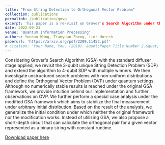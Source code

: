 ```yaml
---
title: "From String Detection to Orthogonal Vector Problem"
collection: publications
permalink: /publication/qovp
excerpt: 'his paper is a re-visit on Grover's Search Algorithm under the Quantum Orthogonal Vector Problem setting. We also propose the restriction on the distribution of initial states under which GSA can be applied.'
date: 2022-09-23
venue: 'Quantum Information Precessing'
authors: Yunhao Wang, Tianyuan Zheng, Lior Horesh
paperurl: 'https://arxiv.org/pdf/2209.11452.pdf'
# citation: 'Your Name, You. (2010). &quot;Paper Title Number 2.&quot; <i>Journal 1</i>. 1(2).'
---
```

Considering Grover's Search Algorithm (GSA) with the standard diffuser stage applied, we revisit the 3-qubit unique String Detection Problem (SDP) and extend the algorithm to 4-qubit SDP with multiple winners. We then investigate unstructured search problems with non-uniform distributions and define the Orthogonal Vector Problem (OVP) under quantum settings. Although no numerically stable results is reached under the original GSA framework, we provide intuition behind our implementation and further observations on OVP. We further perform a special case analysis under the modified GSA framework which aims to stabilize the final measurement under arbitrary initial distribution. Based on the result of the analysis, we generalize the initial condition under which neither the original framework nor the modification works. Instead of utilizing GSA, we also propose a short-depth circuit that can calculate the orthogonal pair for a given vector represented as a binary string with constant runtime.

[Download paper here](https://arxiv.org/pdf/2209.11452.pdf)

<!-- Recommended citation: Your Name, You. (2010). "Paper Title Number 2." <i>Journal 1</i>. 1(2). -->